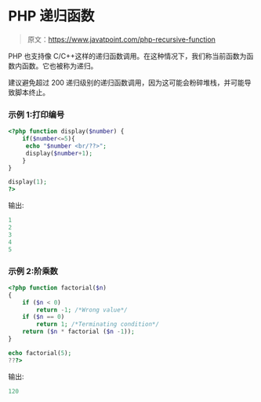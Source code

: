 # PHP 递归函数

> 原文：<https://www.javatpoint.com/php-recursive-function>

PHP 也支持像 C/C++这样的递归函数调用。在这种情况下，我们称当前函数为函数内函数。它也被称为递归。

建议避免超过 200 递归级别的递归函数调用，因为这可能会粉碎堆栈，并可能导致脚本终止。

### 示例 1:打印编号

```php
<?php function display($number) {  
    if($number<=5){  
     echo "$number <br/??>";  
     display($number+1);  
    }
}  

display(1);  
?>  

```

输出:

```php
1
2
3
4
5

```

### 示例 2:阶乘数

```php
<?php function factorial($n)  
{  
    if ($n < 0)  
        return -1; /*Wrong value*/  
    if ($n == 0)  
        return 1; /*Terminating condition*/  
    return ($n * factorial ($n -1));  
}  

echo factorial(5);  
???>  

```

输出:

```php
120

```